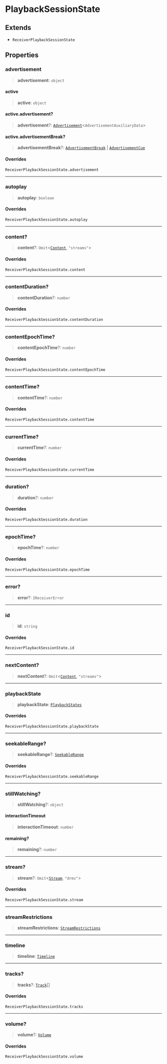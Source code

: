 # PlaybackSessionState

## Extends

- `ReceiverPlaybackSessionState`

## Properties

### advertisement

> **advertisement**: `object`

#### active

> **active**: `object`

#### active.advertisement?

> **advertisement**?: [`Advertisement`](reference/interfaces/Advertisement.md)<`AdvertisementAuxiliaryData`>

#### active.advertisementBreak?

> **advertisementBreak**?: [`AdvertisementBreak`](reference/interfaces/AdvertisementBreak.md) | [`AdvertisementCue`](AdvertisementCue.md)

#### Overrides

`ReceiverPlaybackSessionState.advertisement`

***

### autoplay

> **autoplay**: `boolean`

#### Overrides

`ReceiverPlaybackSessionState.autoplay`

***

### content?

> **content**?: `Omit`<[`Content`](reference/interfaces/Content.md), `"streams"`>

#### Overrides

`ReceiverPlaybackSessionState.content`

***

### contentDuration?

> **contentDuration**?: `number`

#### Overrides

`ReceiverPlaybackSessionState.contentDuration`

***

### contentEpochTime?

> **contentEpochTime**?: `number`

#### Overrides

`ReceiverPlaybackSessionState.contentEpochTime`

***

### contentTime?

> **contentTime**?: `number`

#### Overrides

`ReceiverPlaybackSessionState.contentTime`

***

### currentTime?

> **currentTime**?: `number`

#### Overrides

`ReceiverPlaybackSessionState.currentTime`

***

### duration?

> **duration**?: `number`

#### Overrides

`ReceiverPlaybackSessionState.duration`

***

### epochTime?

> **epochTime**?: `number`

#### Overrides

`ReceiverPlaybackSessionState.epochTime`

***

### error?

> **error**?: `IReceiverError`

***

### id

> **id**: `string`

#### Overrides

`ReceiverPlaybackSessionState.id`

***

### nextContent?

> **nextContent**?: `Omit`<[`Content`](reference/interfaces/Content.md), `"streams"`>

***

### playbackState

> **playbackState**: [`PlaybackStates`](reference/enumerations/PlaybackStates.md)

#### Overrides

`ReceiverPlaybackSessionState.playbackState`

***

### seekableRange?

> **seekableRange**?: [`SeekableRange`](reference/interfaces/SeekableRange.md)

#### Overrides

`ReceiverPlaybackSessionState.seekableRange`

***

### stillWatching?

> **stillWatching**?: `object`

#### interactionTimeout

> **interactionTimeout**: `number`

#### remaining?

> **remaining**?: `number`

***

### stream?

> **stream**?: `Omit`<[`Stream`](reference/interfaces/Stream.md), `"drms"`>

#### Overrides

`ReceiverPlaybackSessionState.stream`

***

### streamRestrictions

> **streamRestrictions**: [`StreamRestrictions`](reference/interfaces/StreamRestrictions.md)

***

### timeline

> **timeline**: [`Timeline`](reference/interfaces/Timeline.md)

***

### tracks?

> **tracks**?: [`Track`](reference/interfaces/Track.md)[]

#### Overrides

`ReceiverPlaybackSessionState.tracks`

***

### volume?

> **volume**?: [`Volume`](reference/interfaces/Volume.md)

#### Overrides

`ReceiverPlaybackSessionState.volume`
